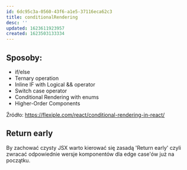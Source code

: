 ```yaml
---
id: 6dc95c3a-0560-43f6-a1e5-37116eca62c3
title: conditionalRendering
desc: ''
updated: 1623611923957
created: 1623503133334
---
```


## Sposoby:

- if/else
- Ternary operation
- Inline IF with Logical && operator
- Switch case operator
- Conditional Rendering with enums
- Higher-Order Components

Źródło:
https://flexiple.com/react/conditional-rendering-in-react/

## Return early

By zachować czysty JSX warto kierować się zasadą 'Return early' czyli zwracać odpowiednie wersje komponentów dla edge case'ów już na początku.